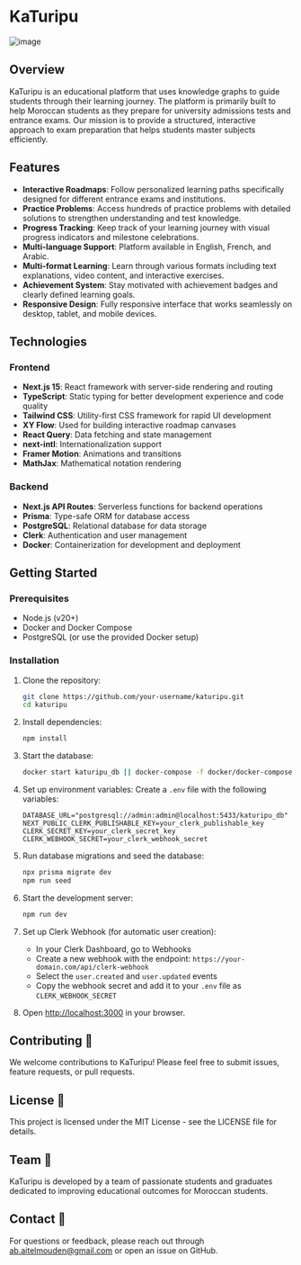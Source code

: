 # KaTuripu

![image](https://github.com/user-attachments/assets/adde95f9-3c07-4536-92d7-bfc42e7a1e95)

## Overview

KaTuripu is an educational platform that uses knowledge graphs to guide students through their learning journey. The platform is primarily built to help Moroccan students as they prepare for university admissions tests and entrance exams. Our mission is to provide a structured, interactive approach to exam preparation that helps students master subjects efficiently.

## Features

- **Interactive Roadmaps**: Follow personalized learning paths specifically designed for different entrance exams and institutions.
- **Practice Problems**: Access hundreds of practice problems with detailed solutions to strengthen understanding and test knowledge.
- **Progress Tracking**: Keep track of your learning journey with visual progress indicators and milestone celebrations.
- **Multi-language Support**: Platform available in English, French, and Arabic.
- **Multi-format Learning**: Learn through various formats including text explanations, video content, and interactive exercises.
- **Achievement System**: Stay motivated with achievement badges and clearly defined learning goals.
- **Responsive Design**: Fully responsive interface that works seamlessly on desktop, tablet, and mobile devices.

## Technologies

### Frontend
- **Next.js 15**: React framework with server-side rendering and routing
- **TypeScript**: Static typing for better development experience and code quality
- **Tailwind CSS**: Utility-first CSS framework for rapid UI development
- **XY Flow**: Used for building interactive roadmap canvases
- **React Query**: Data fetching and state management
- **next-intl**: Internationalization support
- **Framer Motion**: Animations and transitions
- **MathJax**: Mathematical notation rendering

### Backend
- **Next.js API Routes**: Serverless functions for backend operations
- **Prisma**: Type-safe ORM for database access
- **PostgreSQL**: Relational database for data storage
- **Clerk**: Authentication and user management
- **Docker**: Containerization for development and deployment

## Getting Started 

### Prerequisites
- Node.js (v20+)
- Docker and Docker Compose
- PostgreSQL (or use the provided Docker setup)

### Installation

1. Clone the repository:
   ```bash
   git clone https://github.com/your-username/katuripu.git
   cd katuripu
   ```

2. Install dependencies:
   ```bash
   npm install
   ```

3. Start the database:
   ```bash
   docker start katuripu_db || docker-compose -f docker/docker-compose.yml up -d
   ```

4. Set up environment variables:
   Create a `.env` file with the following variables:
   ```
   DATABASE_URL="postgresql://admin:admin@localhost:5433/katuripu_db"
   NEXT_PUBLIC_CLERK_PUBLISHABLE_KEY=your_clerk_publishable_key
   CLERK_SECRET_KEY=your_clerk_secret_key
   CLERK_WEBHOOK_SECRET=your_clerk_webhook_secret
   ```

5. Run database migrations and seed the database:
   ```bash
   npx prisma migrate dev
   npm run seed
   ```

6. Start the development server:
   ```bash
   npm run dev
   ```

7. Set up Clerk Webhook (for automatic user creation):
   - In your Clerk Dashboard, go to Webhooks
   - Create a new webhook with the endpoint: `https://your-domain.com/api/clerk-webhook`
   - Select the `user.created` and `user.updated` events
   - Copy the webhook secret and add it to your `.env` file as `CLERK_WEBHOOK_SECRET`

8. Open [http://localhost:3000](http://localhost:3000) in your browser.

## Contributing 👥

We welcome contributions to KaTuripu! Please feel free to submit issues, feature requests, or pull requests.

## License 📄

This project is licensed under the MIT License - see the LICENSE file for details.

## Team 👋

KaTuripu is developed by a team of passionate students and graduates dedicated to improving educational outcomes for Moroccan students.

## Contact 📧

For questions or feedback, please reach out through ab.aitelmouden@gmail.com or open an issue on GitHub.
